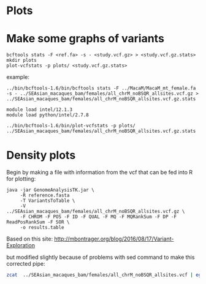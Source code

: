 # Plots

# Make some graphs of variants
```
bcftools stats -F <ref.fa> -s - <study.vcf.gz> > <study.vcf.gz.stats>
mkdir plots
plot-vcfstats -p plots/ <study.vcf.gz.stats>
```

example:

```
../bin/bcftools-1.6/bin/bcftools stats -F ../MacaM/MacaM_mt_female.fa -s - ../SEAsian_macaques_bam/females/all_chrM_noBSQR_allsites.vcf.gz > ../SEAsian_macaques_bam/females/all_chrM_noBSQR_allsites.vcf.gz.stats
```
```
module load intel/12.1.3
module load python/intel/2.7.8

```
```
../bin/bcftools-1.6/bin/plot-vcfstats -p plots/ ../SEAsian_macaques_bam/females/all_chrM_noBSQR_allsites.vcf.gz.stats
```

# Density plots

Begin by making a file with information from the vcf that can be fed into R for plotting:

```
java -jar GenomeAnalysisTK.jar \
     -R reference.fasta
     -T VariantsToTable \
     -V ../SEAsian_macaques_bam/females/all_chrM_noBSQR_allsites.vcf.gz \
     -F CHROM -F POS -F ID -F QUAL -F MQ -F MQRankSum -F DP -F ReadPosRankSum -F SOR \
     -o results.table
```

Based on this site:
http://mbontrager.org/blog/2016/08/17/Variant-Exploration

but modified slightly because of problems with sed command to make this corrected pipe:

```bash
zcat  ../SEAsian_macaques_bam/females/all_chrM_noBSQR_allsites.vcf | egrep -v "^#" | cut -f 8 | sed 's/^.*;DP=\([0-9]*\)*$/\1/' > ../SEAsian_macaques_bam/females/all_chrM_noBSQR_allsites.vcf_depth.txt
```

